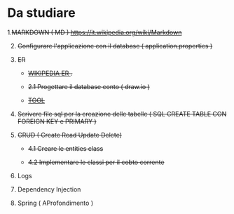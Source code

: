  Da studiare 
=====

1.~~MARKDOWN ( MD ) https://it.wikipedia.org/wiki/Markdown~~

2. ~~Configurare l'applicazione con il database ( application.properties )~~

3. ~~ER~~
    - ~~[WIKIPEDIA ER ](https://it.wikipedia.org/wiki/Modello_E-R#:~:text=Il%20modello%20entit%C3%A0%2Drelazione%20viene,relazione%20(o%20diagramma%20E%2DR)).~~

     - ~~2.1 Progettare il database conto  ( draw.io )~~ 
     - ~~[TOOL](https://dbschema.com/?utm_source=baeldung&utm_medium=ads&utm_campaign=standard1&utm_content=homepage)~~
4. ~~Scrivere file  sql per la creazione delle tabelle ( SQL CREATE TABLE CON FOREIGN KEY  e PRIMARY )~~
5. ~~CRUD ( Create Read Update Delete)~~

     - ~~4.1 Creare le entities class~~

     - ~~4.2 Implementare le classi per il cobto corrente~~

6. Logs  
7. Dependency Injection 
8. Spring  ( AProfondimento ) 